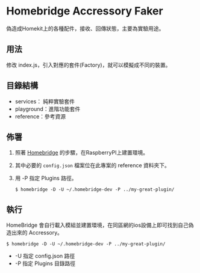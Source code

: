 # Homebridge Accressory Faker
偽造成Homekit上的各種配件，接收、回傳狀態，主要為實驗用途。

## 用法
修改 index.js，引入對應的套件(Factory)，就可以模擬成不同的裝置。

## 目錄結構
- services： 純粹實驗套件
- playground：進階功能套件
- reference：參考資源

## 佈署

1. 照著 [Homebridge](https://github.com/nfarina/homebridge) 的步驟，在RaspberryPI上建置環境。

2. 其中必要的 `config.json` 檔案位在此專案的 reference 資料夾下。

3. 用 -P 指定 Plugins 路徑。
    ```
    $ homebridge -D -U ~/.homebridge-dev -P ../my-great-plugin/
    ```

## 執行

HomeBridge 會自行載入模組並建置環境，在同區網的ios設備上即可找到自己偽造出來的 Accressory。

    $ homebridge -D -U ~/.homebridge-dev -P ../my-great-plugin/

- -U 指定 config.json 路徑
- -P 指定 Plugins 目錄路徑

